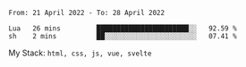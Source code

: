 <!--START_SECTION:waka-->

```text
From: 21 April 2022 - To: 28 April 2022

Lua   26 mins         ███████████████████████░░   92.59 %
sh    2 mins          ██░░░░░░░░░░░░░░░░░░░░░░░   07.41 %
```

<!--END_SECTION:waka-->
My Stack: `html, css, js, vue, svelte`
